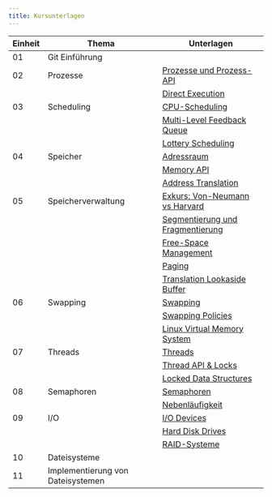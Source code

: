 ```yaml
---
title: Kursunterlagen
---
```


| Einheit | Thema | Unterlagen |
| --- | --- | --- |
| 01 | Git Einführung     |  |
| 02 | Prozesse           | [Prozesse und Prozess-API](https://github.com/aheil/hhn-os/raw/main/slides/os.01.de.pdf) |
|    |                    | [Direct Execution](https://github.com/aheil/hhn-os/raw/main/slides/os.02.de.pdf) |
| 03 | Scheduling         | [CPU-Scheduling](https://github.com/aheil/hhn-os/raw/main/slides/os.03.de.pdf) | 
|    |                    | [Multi-Level Feedback Queue](https://github.com/aheil/hhn-os/raw/main/slides/os.04.de.pdf) | 
|    |                    | [Lottery Scheduling](https://github.com/aheil/hhn-os/raw/main/slides/os.05.de.pdf) |
| 04 | Speicher           | [Adressraum](https://github.com/aheil/hhn-os/raw/main/slides/os.06.de.pdf) |
|    |                    | [Memory API](https://github.com/aheil/hhn-os/raw/main/slides/os.07.de.pdf) |
|    |                    | [Address Translation](https://github.com/aheil/hhn-os/raw/main/slides/os.08.de.pdf) |
| 05 | Speicherverwaltung | [Exkurs: Von-Neumann vs Harvard](https://github.com/aheil/hhn-os/raw/main/slides/os.09.de.pdf) |
|    |                    | [Segmentierung und Fragmentierung](https://github.com/aheil/hhn-os/raw/main/slides/os.10.de.pdf) |
|    |                    | [Free-Space Management](https://github.com/aheil/hhn-os/raw/main/slides/os.12.de.pdf) |
|    |                    | [Paging](https://github.com/aheil/hhn-os/raw/main/slides/os.12.de.pdf) |
|    |                    | [Translation Lookaside Buffer](https://github.com/aheil/hhn-os/raw/main/slides/os.13.de.pdf) |
| 06 | Swapping           | [Swapping](https://github.com/aheil/hhn-os/raw/main/slides/os.14.de.pdf) |
|    |                    | [Swapping Policies](https://github.com/aheil/hhn-os/raw/main/slides/os.15.de.pdf) |
|    |                    | [Linux Virtual Memory System](https://github.com/aheil/hhn-os/raw/main/slides/os.16.de.pdf) |
| 07 | Threads            | [Threads](https://github.com/aheil/hhn-os/raw/main/slides/os.17.de.pdf) |
|    |                    | [Thread API & Locks](https://github.com/aheil/hhn-os/raw/main/slides/os.18.de.pdf) |
|    |                    | [Locked Data Structures](https://github.com/aheil/hhn-os/raw/main/slides/os.19.de.pdf) |
| 08 | Semaphoren         | [Semaphoren](https://github.com/aheil/hhn-os/raw/main/slides/os.20.de.pdf)|
|    |                    | [Nebenläufigkeit](https://github.com/aheil/hhn-os/raw/main/slides/os.21.de.pdf) |
| 09 | I/O                | [I/O Devices](https://github.com/aheil/hhn-os/raw/main/slides/os.22.de.pdf) |
|    |                    | [Hard Disk Drives](https://github.com/aheil/hhn-os/raw/main/slides/os.23.de.pdf) |
|    |                    | [RAID-Systeme](https://github.com/aheil/hhn-os/raw/main/slides/os.24.de.pdf) |
| 10 | Dateisysteme       | |
| 11 | Implementierung von Dateisystemen | |
